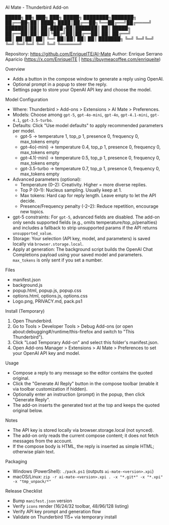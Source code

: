 AI Mate - Thunderbird Add-on

 █████╗ ██╗    ███╗   ███╗ █████╗ ████████╗███████╗
██╔══██╗██║    ████╗ ████║██╔══██╗╚══██╔══╝██╔════╝
███████║██║    ██╔████╔██║███████║   ██║   █████╗  
██╔══██║██║    ██║╚██╔╝██║██╔══██║   ██║   ██╔══╝  
██║  ██║██║    ██║ ╚═╝ ██║██║  ██║   ██║   ███████╗
╚═╝  ╚═╝╚═╝    ╚═╝     ╚═╝╚═╝  ╚═╝   ╚═╝   ╚══════╝
                                                   
Repository: https://github.com/EnriqueITE/AI-Mate
Author: Enrique Serrano Aparicio (https://x.com/EnriqueITE | https://buymeacoffee.com/enriqueite)

Overview
- Adds a button in the compose window to generate a reply using OpenAI.
- Optional prompt in a popup to steer the reply.
- Settings page to store your OpenAI API key and choose the model.

Model Configuration
- Where: Thunderbird > Add-ons > Extensions > AI Mate > Preferences.
- Models: Choose among `gpt-5`, `gpt-4o-mini`, `gpt-4o`, `gpt-4.1-mini`, `gpt-4.1`, `gpt-3.5-turbo`.
- Defaults: Click "Use model defaults" to apply recommended parameters per model.
  - gpt-5 → temperature 1, top_p 1, presence 0, frequency 0, max_tokens empty
  - gpt-4o(-mini) → temperature 0.4, top_p 1, presence 0, frequency 0, max_tokens empty
  - gpt-4.1(-mini) → temperature 0.5, top_p 1, presence 0, frequency 0, max_tokens empty
  - gpt-3.5-turbo → temperature 0.7, top_p 1, presence 0, frequency 0, max_tokens empty
- Advanced parameters (optional):
  - Temperature (0–2): Creativity. Higher = more diverse replies.
  - Top P (0–1): Nucleus sampling. Usually keep at 1.
  - Max tokens: Hard cap for reply length. Leave empty to let the API decide.
  - Presence/Frequency penalty (-2–2): Reduce repetition, encourage new topics.
- gpt-5 constraints: For `gpt-5`, advanced fields are disabled. The add-on only sends supported fields (e.g., omits temperature/top_p/penalties) and includes a fallback to strip unsupported params if the API returns `unsupported_value`.
- Storage: Your selection (API key, model, and parameters) is saved locally via `browser.storage.local`.
- Apply at generation: The background script builds the OpenAI Chat Completions payload using your saved model and parameters. `max_tokens` is only sent if you set a number.

Files
- manifest.json
- background.js
- popup.html, popup.js, popup.css
- options.html, options.js, options.css
- Logo.png, PRIVACY.md, pack.ps1

Install (Temporary)
1. Open Thunderbird.
2. Go to Tools > Developer Tools > Debug Add-ons (or open about:debugging#/runtime/this-firefox and switch to "This Thunderbird").
3. Click "Load Temporary Add-on" and select this folder's manifest.json.
4. Open Add-ons Manager > Extensions > AI Mate > Preferences to set your OpenAI API key and model.

Usage
- Compose a reply to any message so the editor contains the quoted original.
- Click the "Generate AI Reply" button in the compose toolbar (enable it via toolbar customization if hidden).
- Optionally enter an instruction (prompt) in the popup, then click "Generate Reply".
- The add-on inserts the generated text at the top and keeps the quoted original below.

Notes
- The API key is stored locally via browser.storage.local (not synced).
- The add-on only reads the current compose content; it does not fetch messages from the account.
- If the compose body is HTML, the reply is inserted as simple HTML; otherwise plain text.

Packaging
- Windows (PowerShell): `./pack.ps1` (outputs `ai-mate-<version>.xpi`)
- macOS/Linux: `zip -r ai-mate-<version>.xpi . -x "*.git*" -x "*.xpi" -x "tmp_unpack/*"`

Release Checklist
- Bump `manifest.json` version
- Verify `icons` render (16/24/32 toolbar, 48/96/128 listing)
- Verify API key prompt and generation flow
- Validate on Thunderbird 115+ via temporary install
